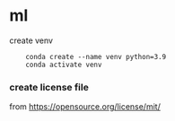 # ml

create venv
````
    conda create --name venv python=3.9
    conda activate venv
````

### create license file
from https://opensource.org/license/mit/
